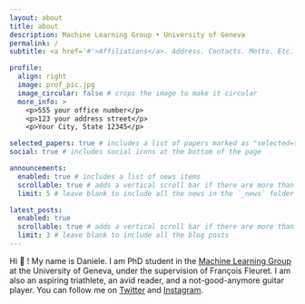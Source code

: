 ```yaml
---
layout: about
title: about
description: Machine Learning Group • University of Geneva
permalink: /
subtitle: <a href='#'>Affiliations</a>. Address. Contacts. Motto. Etc.

profile:
  align: right
  image: prof_pic.jpg
  image_circular: false # crops the image to make it circular
  more_info: >
    <p>555 your office number</p>
    <p>123 your address street</p>
    <p>Your City, State 12345</p>

selected_papers: true # includes a list of papers marked as "selected={true}"
social: true # includes social icons at the bottom of the page

announcements:
  enabled: true # includes a list of news items
  scrollable: true # adds a vertical scroll bar if there are more than 3 news items
  limit: 5 # leave blank to include all the news in the `_news` folder

latest_posts:
  enabled: true
  scrollable: true # adds a vertical scroll bar if there are more than 3 new posts items
  limit: 3 # leave blank to include all the blog posts
---
```



Hi 👋 ! My name is Daniele. I am PhD student in the [Machine Learning Group](https://mlg.unige.ch) at the University of Geneva, under the supervision of François Fleuret. 
I am also an aspiring triathlete, an avid reader, and a not-good-anymore guitar player.
You can follow me on [Twitter](https://twitter.com/DanielePaliotta) and [Instagram](https://www.instagram.com/daaniaele/).
